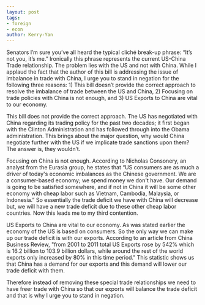 ```yaml
---
layout: post
tags: 
- foreign
- econ
author: Kerry-Yan
---
```


Senators I’m sure you’ve all heard the typical cliché break-up phrase: “It’s not you, it’s me.” Ironically this phrase represents the current US-China Trade relationship. The problem lies with the US and not with China. While I applaud the fact that the author of this bill is addressing the issue of imbalance in trade with China, I urge you to stand in negation for the following three reasons: 1) This bill doesn’t provide the correct approach to resolve the imbalance of trade between the US and China, 2) Focusing on trade policies with China is not enough, and 3) US Exports to China are vital to our economy. 

This bill does not provide the correct approach. The US has negotiated with China regarding its trading policy for the past two decades; it first began with the Clinton Administration and has followed through into the Obama administration. This brings about the major question, why would China negotiate further with the US if we implicate trade sanctions upon them? The answer is, they wouldn’t. 

Focusing on China is not enough. According to Nicholas Consonery, an analyst from the Eurasia group, he states that “US consumers are as much a driver of today's economic imbalances as the Chinese government. We are a consumer-based economy; we spend money we don't have. Our demand is going to be satisfied somewhere, and if not in China it will be some other economy with cheap labor such as Vietnam, Cambodia, Malaysia, or Indonesia.” So essentially the trade deficit we have with China will decrease but, we will have a new trade deficit due to these other cheap labor countries. Now this leads me to my third contention.

US Exports to China are vital to our economy. As was stated earlier the economy of the US is based on consumers. So the only way we can make up our trade deficit is with our exports. According to an article from China Business Review, "from 2001 to 2011 total US Exports rose by 542% which is 16.2 billion to 103.9 billion dollars, while around the rest of the world exports only increased by 80% in this time period." This statistic shows us that China has a demand for our exports and this demand will lower our trade deficit with them. 

Therefore instead of removing these special trade relationships we need to have freer trade with China so that our exports will balance the trade deficit and that is why I urge you to stand in negation. 
